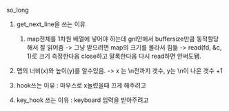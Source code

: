 so_long

1. get_next_line을 쓰는 이유
    1) map전체를 1차원 배열에 넣어야 하는데 gnl안에서 buffersize만큼 동적할당 해서 잘 읽어줌 -> 그냥 받으려면 map의 크기를 몰라서 힘듦
    -> read(fd, &c, 1)로 크기 측정한다음 close하고 말록한다음 다시 read하면 안써도됌.

2. 맵의 너비(x)와 높이(y)를 알수있음.
   -> x 는 \n전까지 갯수, y는 \n이 나온 갯수 +1

3. hook쓰는 이유 : 마우스로 x눌렀을때 끄게 해주려고

4. key_hook 쓰는 이유 : keyboard 입력을 받아주려고

